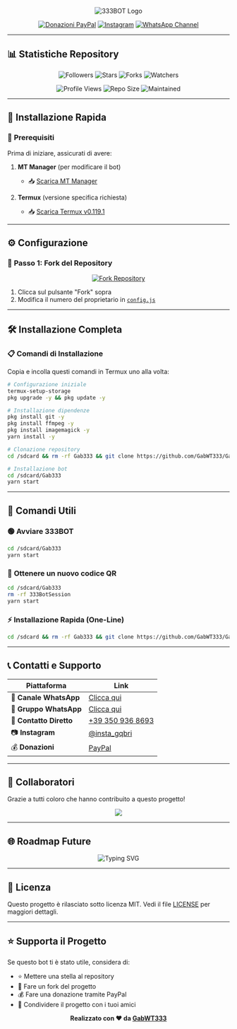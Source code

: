 
<div align="center">

![333BOT Logo](https://qu.ax/fAdes.jpg)



[![Donazioni PayPal](https://img.shields.io/badge/PayPal-Dona-blue?style=for-the-badge&logo=paypal)](https://www.paypal.me/Gabgithub)
[![Instagram](https://img.shields.io/badge/Instagram-Follow-E4405F?style=for-the-badge&logo=instagram)](https://www.instagram.com/insta_gqbri)
[![WhatsApp Channel](https://img.shields.io/badge/WhatsApp-Canale%20Ufficiale-25D366?style=for-the-badge&logo=whatsapp)](https://whatsapp.com/channel/0029VauhQviCsU9Ibrwlkb0h)

</div>

---

## 📊 **Statistiche Repository**

<div align="center">

![Followers](https://img.shields.io/github/followers/GabWT333?color=red&style=for-the-badge&logo=github)
![Stars](https://img.shields.io/github/stars/GabWT333/Gab333?color=yellow&style=for-the-badge&logo=github)
![Forks](https://img.shields.io/github/forks/GabWT333/Gab333?color=green&style=for-the-badge&logo=github)
![Watchers](https://img.shields.io/github/watchers/GabWT333/Gab333?color=blue&style=for-the-badge&logo=github)

![Profile Views](https://komarev.com/ghpvc/?username=GabWT333&color=blueviolet&style=for-the-badge&label=Profile+Views)
![Repo Size](https://img.shields.io/github/repo-size/GabWT333/Gab333?color=orange&style=for-the-badge&logo=github)
![Maintained](https://img.shields.io/badge/Maintained-Yes-brightgreen?style=for-the-badge)

</div>

---

## 🚀 **Installazione Rapida**

### 📱 **Prerequisiti**

Prima di iniziare, assicurati di avere:

1. **MT Manager** (per modificare il bot)
   - 📥 [Scarica MT Manager](https://mt-manager.en.softonic.com/android)

2. **Termux** (versione specifica richiesta)
   - 📥 [Scarica Termux v0.119.1](https://www.mediafire.com/file/0npdmv51pnttps0/com.termux_0.119.1-119_minAPI21(arm64-v8a,armeabi-v7a,x86,x86_64)(nodpi)_apkmirror.com.apk/file)

---

## ⚙️ **Configurazione**

### 🔧 **Passo 1: Fork del Repository**

<div align="center">

[![Fork Repository](https://img.shields.io/badge/🍴%20Fork-Repository-brightgreen?style=for-the-badge)](https://github.com/GabWT333/Gab333/fork)

</div>

1. Clicca sul pulsante "Fork" sopra
2. Modifica il numero del proprietario in [`config.js`](https://github.com/GabWT333/Gab333/blob/master/config.js)

---

## 🛠️ **Installazione Completa**

### 📋 **Comandi di Installazione**

Copia e incolla questi comandi in Termux uno alla volta:

```bash
# Configurazione iniziale
termux-setup-storage
pkg upgrade -y && pkg update -y

# Installazione dipendenze
pkg install git -y
pkg install ffmpeg -y
pkg install imagemagick -y
yarn install -y 

# Clonazione repository
cd /sdcard && rm -rf Gab333 && git clone https://github.com/GabWT333/Gab333.git

# Installazione bot
cd /sdcard/Gab333
yarn start
```

---

## 🎯 **Comandi Utili**

### 🟢 **Avviare 333BOT**
```bash
cd /sdcard/Gab333
yarn start
```

### 🔄 **Ottenere un nuovo codice QR**
```bash
cd /sdcard/Gab333
rm -rf 333BotSession
yarn start
```

### ⚡ **Installazione Rapida (One-Line)**
```bash
cd /sdcard && rm -rf Gab333 && git clone https://github.com/GabWT333/Gab333.git && cd Gab333
```

---

## 📞 **Contatti e Supporto**

<div align="center">

| Piattaforma | Link |
|-------------|------|
| 📢 **Canale WhatsApp** | [Clicca qui](https://whatsapp.com/channel/0029VauhQviCsU9Ibrwlkb0h) |
| 💬 **Gruppo WhatsApp** | [Clicca qui](https://chat.whatsapp.com/C7pf3YHGcYf8YoS1g3X1Wd) |
| 📱 **Contatto Diretto** | [+39 350 936 8693](https://wa.me/+393509368693) |
| 📷 **Instagram** | [@insta_gqbri](https://www.instagram.com/insta_gqbri) |
| 💰 **Donazioni** | [PayPal](https://www.paypal.me/Gabgithub) |

</div>

---

## 👥 **Collaboratori**

Grazie a tutti coloro che hanno contribuito a questo progetto!

<div align="center">

<a href="https://github.com/GabWT333/Gab333/graphs/contributors">
  <img src="https://contrib.rocks/image?repo=GabWT333/Gab333" />
</a>

</div>

---

## 🌐 **Roadmap Future**

<div align="center">

![Typing SVG](https://readme-typing-svg.herokuapp.com?font=Fira+Code&size=20&duration=3000&pause=1000&color=0099FF&center=true&vCenter=true&width=500&lines=333Bot+presto+in+altre+lingue+🇮🇹;Nuove+funzionalità+in+arrivo+⚡;Supporto+multilingue+🌍;Aggiornamenti+costanti+🔄)

</div>

---

## 📄 **Licenza**

Questo progetto è rilasciato sotto licenza MIT. Vedi il file [LICENSE](LICENSE) per maggiori dettagli.

---

## ⭐ **Supporta il Progetto**

Se questo bot ti è stato utile, considera di:
- ⭐ Mettere una stella al repository
- 🍴 Fare un fork del progetto
- 💰 Fare una donazione tramite PayPal
- 📢 Condividere il progetto con i tuoi amici

<div align="center">

**Realizzato con ❤️ da [GabWT333](https://github.com/GabWT333)**

</div>